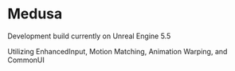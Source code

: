 # Medusa

Development build currently on Unreal Engine 5.5

Utilizing EnhancedInput, Motion Matching, Animation Warping, and CommonUI
